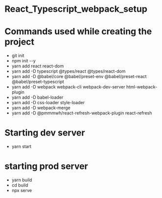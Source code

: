 # React_Typescript_webpack_setup

# Commands used while creating the project

- git init
- npm init --y
- yarn add react react-dom 
- yarn add -D typescript @types/react @types/react-dom
- yarn add -D @babel/core @babel/preset-env @babel/preset-react @babel/preset-typescript
- yarn add -D webpack webpack-cli webpack-dev-server html-webpack-plugin
- yarn add -D babel-loader
- yarn add -D css-loader style-loader
- yarn add -D webpack-merge
- yarn add -D @pmmmwh/react-refresh-webpack-plugin react-refresh

# Starting dev server
- yarn start

# starting prod server
- yarn build
- cd build
- npx serve

